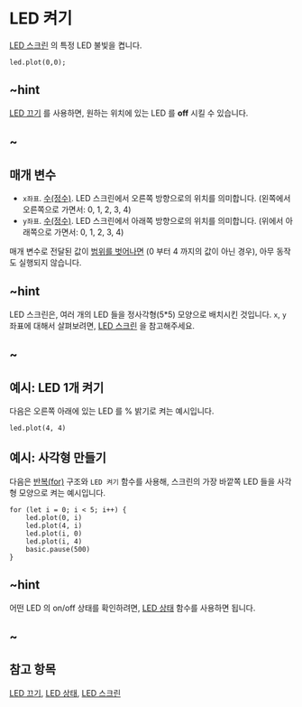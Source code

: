 # LED 켜기

[LED 스크린](/device/screen) 의 특정 LED 불빛을 켭니다.

```sig
led.plot(0,0);
```

## ~hint

[LED 끄기](/reference/led/unplot) 를 사용하면, 원하는 위치에 있는 LED 를 **off** 시킬 수 있습니다.

## ~

## 매개 변수

* `x좌표`. [수(정수)](/types/number). LED 스크린에서 오른쪽 방향으로의 위치를 의미합니다. (왼쪽에서 오른쪽으로 가면서: 0, 1, 2, 3, 4)
* `y좌표`. [수(정수)](/types/number). LED 스크린에서 아래쪽 방향으로의 위치를 의미합니다. (위에서 아래쪽으로 가면서: 0, 1, 2, 3, 4)

매개 변수로 전달된 값이 [범위를 벗어나면](/reference/out-of-bounds) (0 부터 4 까지의 값이 아닌 경우), 아무 동작도 실행되지 않습니다.

## ~hint

LED 스크린은, 여러 개의 LED 들을 정사각형(5*5) 모양으로 배치시킨 것입니다. `x`, `y` 좌표에 대해서 살펴보려면, [LED 스크린](/device/screen) 을 참고해주세요.

## ~

## 예시: LED 1개 켜기

다음은 오른쪽 아래에 있는 LED 를 % 밝기로 켜는 예시입니다.

```blocks
led.plot(4, 4)
```

## 예시: 사각형 만들기

다음은 [반복(for)](/blocks/loops/for) 구조와 `LED 켜기` 함수를 사용해, 스크린의 가장 바깥쪽 LED 들을 사각형 모양으로 켜는 예시입니다.

```blocks
for (let i = 0; i < 5; i++) {
    led.plot(0, i)
    led.plot(4, i)
    led.plot(i, 0)
    led.plot(i, 4)
    basic.pause(500)
}
```

## ~hint

어떤 LED 의 on/off 상태를 확인하려면, [LED 상태](/reference/led/point) 함수를 사용하면 됩니다.

## ~

## 참고 항목

[LED 끄기](/reference/led/unplot), [LED 상태](/reference/led/point), [LED 스크린](/device/screen)